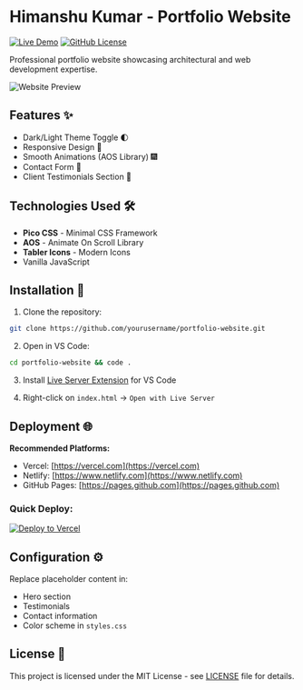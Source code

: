
# Himanshu Kumar - Portfolio Website

[![Live Demo](https://img.shields.io/badge/demo-live%20demo-green)](https://your-deploy-link.com)
[![GitHub License](https://img.shields.io/badge/license-MIT-blue)](https://github.com/yourusername/portfolio-website/blob/main/LICENSE)

Professional portfolio website showcasing architectural and web development expertise.

![Website Preview](https://via.placeholder.com/800x400.png?text=Portfolio+Preview)

## Features ✨
- Dark/Light Theme Toggle 🌓
- Responsive Design 📱
- Smooth Animations (AOS Library) 🎆
- Contact Form 📧
- Client Testimonials Section 🌟

## Technologies Used 🛠️
- **Pico CSS** - Minimal CSS Framework
- **AOS** - Animate On Scroll Library
- **Tabler Icons** - Modern Icons
- Vanilla JavaScript

## Installation 🚀
1. Clone the repository:
```bash
git clone https://github.com/yourusername/portfolio-website.git
```

2. Open in VS Code:
```bash
cd portfolio-website && code .
```

3. Install [Live Server Extension](https://marketplace.visualstudio.com/items?itemName=ritwickdey.LiveServer) for VS Code

4. Right-click on `index.html` → `Open with Live Server`

## Deployment 🌐
**Recommended Platforms:**
- Vercel: [https://vercel.com](https://vercel.com)
- Netlify: [https://www.netlify.com](https://www.netlify.com)
- GitHub Pages: [https://pages.github.com](https://pages.github.com)

### Quick Deploy:
[![Deploy to Vercel](https://vercel.com/button)](https://vercel.com/new/clone?repository-url=https%3A%2F%2Fgithub.com%2Fyourusername%2Fportfolio-website)

## Configuration ⚙️
Replace placeholder content in:
- Hero section
- Testimonials
- Contact information
- Color scheme in `styles.css`

## License 📄
This project is licensed under the MIT License - see [LICENSE](LICENSE) file for details.

```


 
